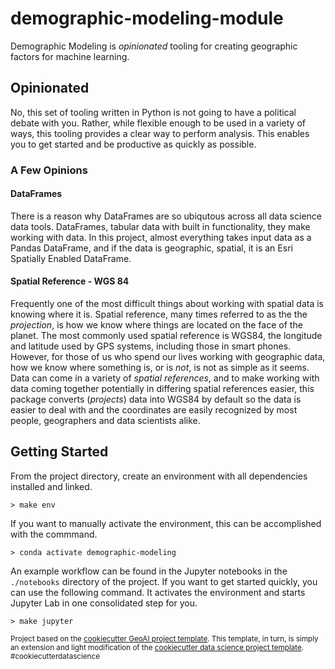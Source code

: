 # demographic-modeling-module

Demographic Modeling is _opinionated_ tooling for creating geographic factors for machine learning.

## Opinionated

No, this set of tooling written in Python is not going to have a political debate with you. Rather, while flexible 
enough to be used in a variety of ways, this tooling provides a clear way to perform analysis. This enables you to
get started and be productive as quickly as possible.

### A Few Opinions

#### DataFrames

There is a reason why DataFrames are so ubiqutous across all data science data tools. DataFrames, tabular data with
built in functionality, they make working with data. In this project, almost everything takes input data as a Pandas
DataFrame, and if the data is geographic, spatial, it is an Esri Spatially Enabled DataFrame.

#### Spatial Reference - WGS 84

Frequently one of the most difficult things about working with spatial data is knowing where it is. Spatial reference,
many times referred to as the the *projection*, is how we know where things are located on the face of the planet.
The most commonly used spatial reference is WGS84, the longitude and latitude used by GPS systems, including those in
smart phones. However, for those of us who spend our lives working with geographic data, how we know where something
is, or is *not*, is not as simple as it seems. Data can come in a variety of *spatial references*, and to make working
with data coming together potentially in differing spatial references easier, this package converts (*projects*) data
into WGS84 by default so the data is easier to deal with and the coordinates are easily recognized by most people,
geographers and data scientists alike.

## Getting Started

From the project directory, create an environment with all dependencies installed and linked.

```
> make env
```

If you want to manually activate the environment, this can be accomplished with the commmand.

```
> conda activate demographic-modeling
```

An example workflow can be found in the Jupyter notebooks in the `./notebooks` directory of the project. If you want 
to get started quickly, you can use the following command. It activates the environment and starts Jupyter Lab in
one consolidated step for you.

```
> make jupyter
```

<p><small>Project based on the <a target="_blank" href="https://github.com/knu2xs/cookiecutter-geoai">cookiecutter 
GeoAI project template</a>. This template, in turn, is simply an extension and light modification of the 
<a target="_blank" href="https://drivendata.github.io/cookiecutter-data-science/">cookiecutter data science 
project template</a>. #cookiecutterdatascience</small></p>
